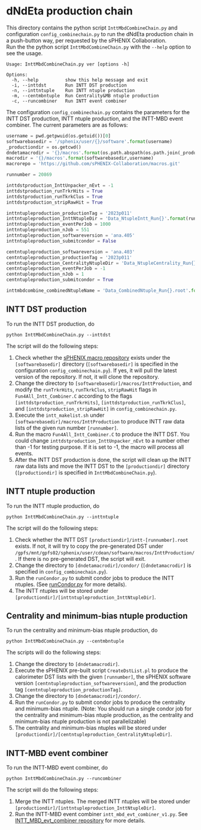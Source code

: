 # dNdEta production chain

This directory contains the python script `InttMbdCombineChain.py` and configuration `config_combinechain.py` to run the dNdEta production chain in a push-button way, per requested by the sPHENIX Collaboration.  
Run the the python script `InttMbdCombineChain.py` with the `--help` option to see the usage.
```
Usage: InttMbdCombineChain.py ver [options -h]

Options:
  -h, --help          show this help message and exit
  -i, --inttdst       Run INTT DST production
  -n, --inttntuple    Run INTT ntuple production
  -m, --centmbntuple  Run Centrality&MB ntuple production
  -c, --runcombiner   Run INTT event combiner
```

The configuration `config_combinechain.py` contains the parameters for the INTT DST production, INTT ntuple production, and the INTT-MBD event combiner. The current parameters are as follows:
```python
username = pwd.getpwuid(os.getuid())[0]
softwarebasedir = '/sphenix/user/{}/software'.format(username)
_productiondir = os.getcwd()
dndetamacrodir = '{}/macros'.format(os.path.abspath(os.path.join(_productiondir, os.path.pardir)))
macrodir = '{}/macros'.format(softwarebasedir,username)
macrorepo = 'https://github.com/sPHENIX-Collaboration/macros.git'

runnumber = 20869

inttdstproduction_InttUnpacker_nEvt = -1
inttdstproduction_runTrkrHits = True
inttdstproduction_runTkrkClus = True
inttdstproduction_stripRawHit = True

inttntupleproduction_productionTag = '2023p011'
inttntupleproduction_InttNtupleDir = 'Data_NtupleIntt_Run{}'.format(runnumber)
inttntupleproduction_eventPerJob = 1000
inttntupleproduction_nJob = 551
inttntupleproduction_softwareversion = 'ana.405'
inttntupleproduction_submitcondor = False

centntupleproduction_softwareversion = 'ana.403'
centntupleproduction_productionTag = '2023p011'
centntupleproduction_CentralityNtupleDir = 'Data_NtupleCentrality_Run{}'.format(runnumber)
centntupleproduction_eventPerJob = -1
centntupleproduction_nJob = 1
centntupleproduction_submitcondor = True

inttmbdcombine_combinedNtupleName = 'Data_CombinedNtuple_Run{}.root'.format(runnumber)
```

## INTT DST production
To run the INTT DST production, do
```
python InttMbdCombineChain.py --inttdst
```
The script will do the following steps:
1. Check whether the [sPHENIX macro repository](https://github.com/sPHENIX-Collaboration/macros/tree/master) exists under the `[softwarebasedir]` directory (`[softwarebasedir]` is specified in the configuration `config_combinechain.py`). If yes, it will pull the latest version of the repository. If not, it will clone the repository.  
2. Change the directory to `[softwarebasedir]/macros/InttProduction`, and modify the `runTrkrHits`, `runTkrkClus`, `stripRawHit` flags in `Fun4All_Intt_Combiner.C` according to the flags `[inttdstproduction_runTrkrHits]`, `[inttdstproduction_runTkrkClus]`, and `[inttdstproduction_stripRawHit]` in `config_combinechain.py`.
3. Execute the `intt_makelist.sh` under `[softwarebasedir]/macros/InttProduction` to produce INTT raw data lists of the given run number `[runnumber]`.
4. Run the macro `Fun4All_Intt_Combiner.C` to produce the INTT DST. You could change `inttdstproduction_InttUnpacker_nEvt` to a number other than -1 for testing purpose. If it is set to -1, the macro will process all events.
4. After the INTT DST production is done, the script will clean up the INTT raw data lists and move the INTT DST to the `[productiondir]` directory (`[productiondir]` is specified in `InttMbdCombineChain.py`).

## INTT ntuple production
To run the INTT ntuple production, do
```
python InttMbdCombineChain.py --inttntuple
```
The script will do the following steps:
1. Check whether the INTT DST `[productiondir]/intt-[runnumber].root` exists. If not, it will try to copy the pre-generated DST under `/gpfs/mnt/gpfs02/sphenix/user/cdean/software/macros/InttProduction/`. If there is no pre-generated DST, the script will exit.
2. Change the directory to `[dndetamacrodir]/condor/` (`[dndetamacrodir]` is specified in `config_combinechain.py`). 
3. Run the `runCondor.py` to submit condor jobs to produce the INTT ntuples. (See [runCondor.py](https://github.com/sPHENIX-Collaboration/analysis/blob/master/dNdEta_Run2023/macros/condor/runCondor.py) for more details).
4. The INTT ntuples will be stored under `[productiondir]/[inttntupleproduction_InttNtupleDir]`.

## Centrality and minimum-bias ntuple production
To run the centrality and minimum-bias ntuple production, do
```
python InttMbdCombineChain.py --centmbntuple
```
The scripts will do the following steps:
1. Change the directory to `[dndetamacrodir]`. 
2. Execute the sPHENIX pre-built script `CreateDstList.pl` to produce the calorimeter DST lists with the given `[runnumber]`, the sPHENIX software version `[centntupleproduction_softwareversion]`,  and the production tag `[centntupleproduction_productionTag]`.
3. Change the directory to `[dndetamacrodir]/condor/`.
4. Run the `runCondor.py` to submit condor jobs to produce the centrality and minimum-bias ntuple. (Note: You should run a single condor job for the centrality and minimum-bias ntuple production, as the centrality and minimum-bias ntuple production is not parallelizable)
5. The centrality and minimum-bias ntuples will be stored under `[productiondir]/[centntupleproduction_CentralityNtupleDir]`.

## INTT-MBD event combiner
To run the INTT-MBD event combiner, do
```
python InttMbdCombineChain.py --runcombiner
```
The script will do the following steps:
1. Merge the INTT ntuples. The merged INTT ntuples will be stored under `[productiondir]/[inttntupleproduction_InttNtupleDir]`. 
2. Run the INTT-MBD event combiner `intt_mbd_evt_combiner_v1.py`. See [INTT_MBD_evt_combiner repository](https://github.com/sPHENIX-Collaboration/analysis/tree/master/INTT_MBD_evt_combiner) for more details.